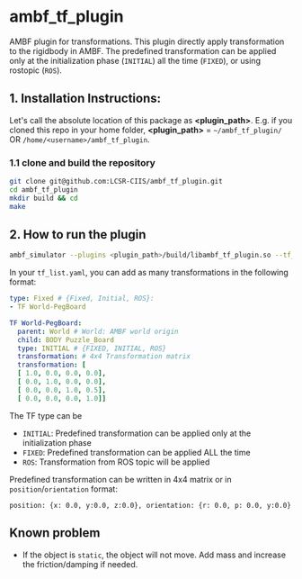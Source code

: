 # ambf_tf_plugin
AMBF plugin for transformations. This plugin directly apply transformation to the rigidbody in AMBF. The predefined transformation can be applied only at the initialization phase (`INITIAL`) all the time (`FIXED`), or using rostopic (`ROS`).

## 1. Installation Instructions:
Let's call the absolute location of this package as **<plugin_path>**. E.g. if you cloned this repo in your home folder, **<plugin_path>** = `~/ambf_tf_plugin/` OR `/home/<username>/ambf_tf_plugin`.

### 1.1 clone and build the repository
```bash
git clone git@github.com:LCSR-CIIS/ambf_tf_plugin.git
cd ambf_tf_plugin
mkdir build && cd 
make
```

## 2. How to run the plugin
```bash
ambf_simulator --plugins <plugin_path>/build/libambf_tf_plugin.so --tf_list example/tf_list_example.yaml
```

In your `tf_list.yaml`, you can add as many transformations in the following format:
```tf_list_example.yaml
type: Fixed # {Fixed, Initial, ROS}:
- TF World-PegBoard

TF World-PegBoard:
  parent: World # World: AMBF world origin
  child: BODY Puzzle_Board
  type: INITIAL # {FIXED, INITIAL, ROS}
  transformation: # 4x4 Transformation matrix
  transformation: [
  [ 1.0, 0.0, 0.0, 0.0], 
  [ 0.0, 1.0, 0.0, 0.0],
  [ 0.0, 0.0, 1.0, 0.5],
  [ 0.0, 0.0, 0.0, 1.0]]

```

The TF type can be 
- `INITIAL`: Predefined transformation can be applied only at the initialization phase 
- `FIXED`: Predefined transformation can be applied ALL the time
- `ROS`: Transformation from ROS topic will be applied

Predefined transformation can be written in 4x4 matrix or in `position`/`orientation` format:
```
position: {x: 0.0, y:0.0, z:0.0}, orientation: {r: 0.0, p: 0.0, y:0.0}
```


## Known problem
- If the object is `static`, the object will not move. Add mass and increase the friction/damping if needed.